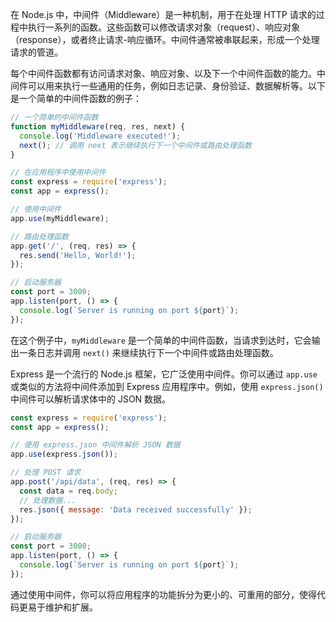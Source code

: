 在 Node.js 中，中间件（Middleware）是一种机制，用于在处理 HTTP 请求的过程中执行一系列的函数。这些函数可以修改请求对象（request）、响应对象（response），或者终止请求-响应循环。中间件通常被串联起来，形成一个处理请求的管道。

每个中间件函数都有访问请求对象、响应对象、以及下一个中间件函数的能力。中间件可以用来执行一些通用的任务，例如日志记录、身份验证、数据解析等。以下是一个简单的中间件函数的例子：

```javascript
// 一个简单的中间件函数
function myMiddleware(req, res, next) {
  console.log('Middleware executed!');
  next(); // 调用 next 表示继续执行下一个中间件或路由处理函数
}

// 在应用程序中使用中间件
const express = require('express');
const app = express();

// 使用中间件
app.use(myMiddleware);

// 路由处理函数
app.get('/', (req, res) => {
  res.send('Hello, World!');
});

// 启动服务器
const port = 3000;
app.listen(port, () => {
  console.log(`Server is running on port ${port}`);
});
```

在这个例子中，`myMiddleware` 是一个简单的中间件函数，当请求到达时，它会输出一条日志并调用 `next()` 来继续执行下一个中间件或路由处理函数。

Express 是一个流行的 Node.js 框架，它广泛使用中间件。你可以通过 `app.use` 或类似的方法将中间件添加到 Express 应用程序中。例如，使用 `express.json()` 中间件可以解析请求体中的 JSON 数据。

```javascript
const express = require('express');
const app = express();

// 使用 express.json 中间件解析 JSON 数据
app.use(express.json());

// 处理 POST 请求
app.post('/api/data', (req, res) => {
  const data = req.body;
  // 处理数据...
  res.json({ message: 'Data received successfully' });
});

// 启动服务器
const port = 3000;
app.listen(port, () => {
  console.log(`Server is running on port ${port}`);
});
```

通过使用中间件，你可以将应用程序的功能拆分为更小的、可重用的部分，使得代码更易于维护和扩展。